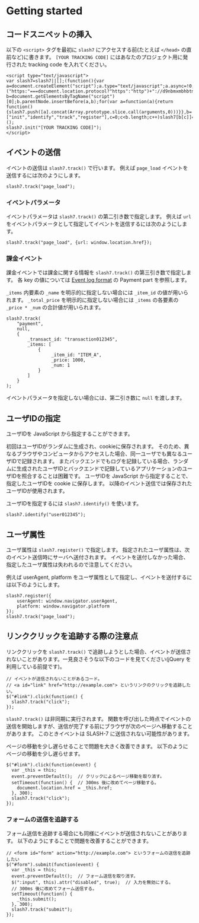 # Getting started

## コードスニペットの挿入

以下の `<script>` タグを最初に `slash7` にアクセスする前(たとえば `</head>` の直前など)に書きます。
`[YOUR TRACKING CODE]` にはあなたのプロジェクト用に発行された tracking code を入れてください。

````
<script type="text/javascript">
var slash7=slash7||[];(function(){var a=document.createElement("script");a.type="text/javascript";a.async=!0;a.src=("https:"===document.location.protocol?"https":"http")+"://d9nbmxmbhbtmj.cloudfront.net/v1/slash7.min.js";var b=document.getElementsByTagName("script")[0];b.parentNode.insertBefore(a,b);for(var a=function(a){return function(){slash7.push([a].concat(Array.prototype.slice.call(arguments,0)))}},b=["init","identify","track","register"],c=0;c<b.length;c++)slash7[b[c]]=a(b[c])})();
slash7.init("[YOUR TRACKING CODE]");
</script>
````

## イベントの送信

イベントの送信は `slash7.track()` で行います。
例えば `page_load` イベントを送信するには次のようにします。

````
slash7.track("page_load");
````

### イベントパラメータ

イベントパラメータは `slash7.track()` の第二引き数で指定します。
例えば `url` をイベントパラメータとして指定してイベントを送信するには次のようにします。

````
slash7.track("page_load", {url: window.location.href});
````

### 課金イベント

課金イベントでは課金に関する情報を `slash7.track()` の第三引き数で指定します。
各 key の値については
[Event log format](https://p-lucky.atlassian.net/wiki/display/PUB/Event+log+format)
の Payment part を参照します。

`_items` 内要素の `_name` を明示的に指定しない場合には `_item_id` の値が用いられます。
`_total_price` を明示的に指定しない場合には `_items` の各要素の `_price * _num` の合計値が用いられます。

````
slash7.track(
    "payment",
    null,
    {
        _transact_id: "transaction012345",
        _items: [
            {
                 _item_id: "ITEM_A",
                 _price: 1000,
                 _num: 1
            }
        ]
    }
);
````

イベントパラメータを指定しない場合には、第二引き数に `null` を渡します。

## ユーザIDの指定

ユーザIDを JavaScript から指定することができます。

初回はユーザIDがランダムに生成され、cookieに保存されます。
そのため、異なるブラウザやコンピュータからアクセスした場合、同一ユーザでも異なるユーザIDで記録されます。
またバックエンドでもログを記録している場合、ランダムに生成されたユーザIDとバックエンドで記録しているアプリケーションのユーザIDを照合することは困難です。
ユーザIDを JavaScript から指定することで、指定したユーザIDを cookie に保存します。
以降のイベント送信では保存されたユーザIDが使用されます。

ユーザIDを指定するには `slash7.identify()` を使います。

````
slash7.identify("user012345");
````

## ユーザ属性

ユーザ属性は `slash7.register()` で指定します。
指定されたユーザ属性は、次のイベント送信時にサーバへ送付されます。
イベントを送付しなかった場合、指定したユーザ属性は失われるので注意してください。

例えば userAgent, platform をユーザ属性として指定し、イベントを送付するには以下のようにします。

````
slash7.register({
    userAgent: window.navigator.userAgent,
    platform: window.navigator.platform
});
slash7.track("page_load");
````

## リンククリックを追跡する際の注意点

リンククリックを `slash7.track()` で追跡しようとした場合、イベントが送信されないことがあります。一見良さそうな以下のコードを見てください(jQuery を利用している前提です)。

````
// イベントが送信されないことがあるコード。 
// <a id="link" href="http://example.com"> というリンクのクリックを追跡したい。
$("#link").click(function() {
  slash7.track("click");
});
````

`slash7.track()` は非同期に実行されます。
関数を呼び出した時点でイベントの送信を開始しますが、送信が完了する前にブラウザが次のページへ移動することがあります。
このときイベントは SLASH-7 に送信されない可能性があります。

ページの移動を少し遅らせることで問題を大きく改善できます。
以下のようにページの移動を少し遅らせます。

````
$("#link").click(function(event) {
  var _this = this;
  event.preventDefault();  // クリックによるページ移動を取り消す。
  setTimeout(function() {  // 300ms 後に改めてページ移動する。
    document.location.href = _this.href;
  }, 300);
  slash7.track("click");
});
````

### フォームの送信を追跡する

フォーム送信を追跡する場合にも同様にイベントが送信されないことがあります。
以下のようにすることで問題を改善することができます。

````
// <form id="form" action="http://example.com"> というフォームの送信を追跡したい
$("#form").submit(function(event) {
  var _this = this;
  event.preventDefault();  // フォーム送信を取り消す。
  $(":input", this).attr("disabled", true);  // 入力を無効にする。
  // 300ms 後に改めてフォーム送信する。
  setTimeout(function() {
    _this.submit();
  }, 300);
  slash7.track("submit");
});
````


